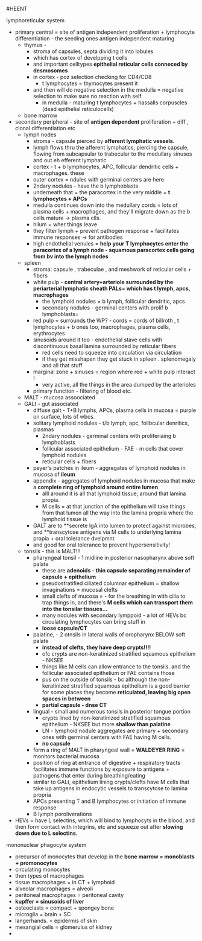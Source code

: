 #HEENT 

lymphoreticular system 
- primary central = site of antigen independent proliferation + lymphocyte differentiation - the seeding ones antigen independent maturing 
	- thymus - 
		- stroma of capsules, septa dividing it into lobules
		- which has cortex of develpping t cells 
		- and important celltypes **epithelial reticular cells conneced by desmosomes**
		- in cortex - poz selection checking for CD4/CD8 
			- t lymphocytes = thymocytes present it 
		- and then will do negative selection in the medulla = negative selection to make sure no reaction with self 
			- in medulla - maturing t lymphocytes + hassalls corpuscles (dead epithelial reticulocells)
	- bone marrow 
- secondary peripheral - site of **antigen dependent** proliferation + diff , clonal differentiation etc 
	- lymph nodes
		- stroma - capsule pierced by **afferent lymphatic vessels.**
		- lymph flows thru the afferent lymphatics, piercing the capsule, flowing from subcapsular to trabecular to the medullary sinuses and out eh efferent lymphatic 
		- cortex - t + b lymphocytes, APC, follicular dendritic cells + macrophages. these 
		- outer cortex = ndules with germinal centers are here 
		- 2ndary nodules - have the b lymphoblasts 
		- underneath that = the paracortex in the very middle = **t lymphocytes + APCs**
		- medulla continues down into the medullary cords = lots of plasma cells + macrophages, and they'll migrate down as the b cells mature -> plasma clls. 
		- hilum = wher things leave
		- they filter lymph + prevent pathogen response + facilitates immune responses -> for antibodies
		- high endothelial venules = **help your T lymphocytes enter the paracortex of a lymph node - squamous paracortex cells going from bv into the lymph nodes** 
	- spleen 
		- stroma: capsule , trabeculae , and meshwork of reticular cells + fibers
		- white pulp - **central artery+arteriole surrounded by the periarterial lymphatic sheath PALs= which has t lymph, apcs, macrophages**
			- the lymphoid nodules = b lymph, follicular dendritic, apcs
			- secondary nodules - germinal centers with prolif b lymphoblasts= 
		- red pulp =  surrounds the WP? - cords = cords of billroth , t lymphocytes + b ones too, macrophages, plasma cells, erythrocytes
		- sinusoids around it too - endothelial stave cells with discontinuous basal lamina surrounded by reticular fibers
			- red cells need to squeeze into circulation via circulatiion 
			- if they get misshapen they get stuck in spleen . splenomegaly and all that stuff   
		- marginal zone + sinuses = region where red + white pulp interact ! 
			- very active, all the things in the area dumped by the arterioles 
		- primary function - filtering of blood etc. 
	- MALT - mucosa assoociated 
	- GALt - gut associated 
		- diffuse galt - T+B lymphs, APCs, plasma cells in mucosa  = purple on surface, lots of wbcs. 
		- solitary lymphoid nodules - t/b lymph, apc, folibcular denritics, plasmas
			- 2ndary nodules - germinal centers with proliferiaing b lymphoblasts 
			- follicular associated epithelium - FAE - m cells that cover lymphoid nodules
			- reticular cells + fibers 
		- peyer's patches in ileum - aggregates of lymphoid nodules in mucosa of **ileum** 
		- appendix - aggregates of lymphoid nodules in mucosa that make a **complete ring of lymphoid around entire lumen**
			- alll around it is all that lymphoid tissue, around that lamina propia. 
			- M cells = at that junction of the epithelium will take things from that lumen all the way into the lamina propria where the lymphoid tissue is 
		- GALT are to **secrete IgA into lumen to protect against microbes, and **transcytose antigens via M cells to underlying lamina propia + oral tolerance dvelpmnt 
		- and good for oral tolerance to prevent hypersensitivity!
	- tonsils - this is MALT!!!
		- pharyngeal tonsil - 1 midline in posterior nasopharynx above soft palate
			- these are **adenoids - thin capsule separating remainder of capsule + epithelium**
			- pseudostratified ciliated columnar epithelium = shallow invaginations = mucosal clefts
			- small clefts of mucosa = - for the breathing in with cilia to trap things in, and there's **M cells which can transport them into the tonsilar tissues...**
			- many nodules with secondary lymppoid - a lot of HEVs bc circulating lymphocytes can bring stuff in 
			- **loose capsule/CT**
		- palatine, - 2 otnsils in lateral walls of oropharynx BELOW soft palate
			- **instead of clefts, they have deep crypts!!!!**
			- ofc crypts are non-keratinized stratified squamous epithelium - NKSEE
			- things like M cells can allow entrance to the tonsils. and the follicular associated epithelium or FAE contains those 
			- pus on the outside of tonsils - bc although the  non-keratinized stratified squamous epithelium is a good barrier for some places they become **reticulated, leaving big open spaces in between**
			- **partial capsule - dnse CT**
		- lingual  - small and numerous tonsils in posterior tongue portion 
			- crypts lined by non-keratinized stratified squamous epithelium - NKSEE but more **shallow than palatine**
			- LN - lymphoid nodule aggregates are primary + secondary ones with germinal centers with FAE having M cells. 
			- **no capsule** 
		- form a ring of MALT in pharyngeal wall = **WALDEYER RING** = monitors bacterial mucosa 
		- position of ring at entrance of digestive + respiratory tracts facilitates immune functions by exposure to antigens + pathogens that enter during breathing/eating 
		- similar to GALt, epithelium lining crypts/clefts have M cells that take up antigens in endocytic vessels to transcytose to lamina propria 
		- APCs presenting T and B lymphocytes or initiation of immune response 
		- B lymph poroliverations 
- HEVs = have L selectins, which will bind to lymphocyts in the blood, and then form contact with integrins, etc and squeeze out after **slowing down due to L selectins.**

mononuclear phagocyte system 
- precursor of monocytes that develop in the **bone marrow = monoblasts + promonocytes**
- circulating monocytes 
- then types of macrophages 
- tissue macrophages = in CT + lymphoid
- alveolar macrophages = alveoli 
- peritoneal macrophages = peritoneal cavity 
- **kupffer = sinusoids of liver**
- osteoclasts = compact + spongey bone
- microglia = brain + SC
- langerhands. = epidermis of skin 
- mesangial cells = glomerulus of kidney 
- 
